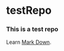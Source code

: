 # testRepo


### This is a test repo
Learn [Mark Down]([https://duckduckgo.com](https://www.markdownguide.org/basic-syntax) "Basic Syntax").
